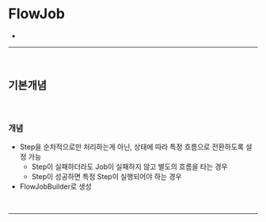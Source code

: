 # FlowJob
> 
* 

<hr>
<br>

## 기본개념
#### 

<br> 

### 개념
* Step을 순차적으로만 처리하는게 아닌, 상태에 따라 특정 흐름으로 전환하도록 설정 가능
  * Step이 실패하더라도 Job이 실패하지 않고 별도의 흐름을 타는 경우
  * Step이 성공하면 특정 Step이 실행되어야 하는 경우
* FlowJobBuilder로 생성

<br>
<hr>
<br>
